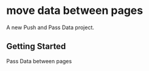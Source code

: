 # move data between pages

A new Push and Pass Data project.

## Getting Started

Pass Data between pages